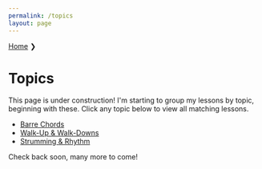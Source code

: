 ```yaml
---
permalink: /topics
layout: page
---
```


<p class="breadcrumbs_2022"><a href="/">Home</a> ❯ </p>

# Topics

This page is under construction! I'm starting to group my lessons by topic, beginning with these. Click any topic below to view all matching lessons.

- [Barre Chords](/topics/barre-chords)
- [Walk-Up & Walk-Downs](/topics/walk-ups-walk-downs)
- [Strumming & Rhythm](/topics/strumming-and-rhythm)

Check back soon, many more to come!
